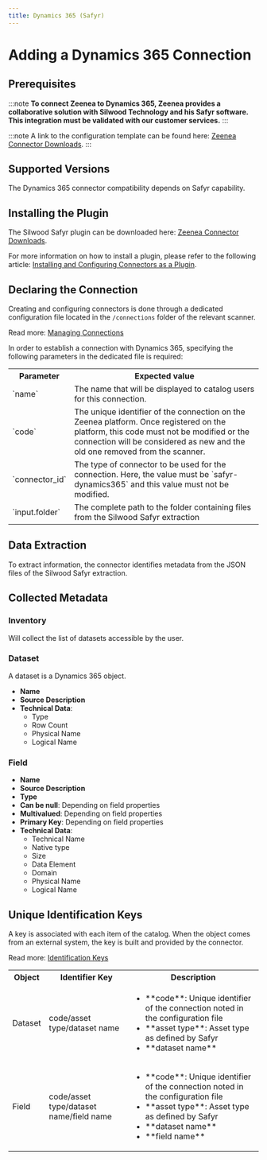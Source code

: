 ```yaml
---
title: Dynamics 365 (Safyr)
---
```


# Adding a Dynamics 365 Connection

## Prerequisites

:::note
**To connect Zeenea to Dynamics 365, Zeenea provides a collaborative solution with Silwood Technology and his Safyr software. This integration must be validated with our customer services.**
:::

:::note
A link to the configuration template can be found here: [Zeenea Connector Downloads](./zeenea-connectors-list.md).
:::

## Supported Versions

The Dynamics 365 connector compatibility depends on Safyr capability.

## Installing the Plugin

The Silwood Safyr plugin can be downloaded here: [Zeenea Connector Downloads](./zeenea-connectors-list.md).

For more information on how to install a plugin, please refer to the following article: [Installing and Configuring Connectors as a Plugin](./zeenea-connectors-install-as-plugin.md).

 ## Declaring the Connection
  
Creating and configuring connectors is done through a dedicated configuration file located in the `/connections` folder of the relevant scanner.
 
Read more: [Managing Connections](./zeenea-managing-connections.md)
 
In order to establish a connection with Dynamics 365, specifying the following parameters in the dedicated file is required:
 
<table>
  <tr>
    <th>Parameter</th>
    <th>Expected value</th>
  </tr>
  <tr>
    <td>`name`</td>
    <td>The name that will be displayed to catalog users for this connection.</td>
  </tr>
  <tr>
    <td>`code`</td>
    <td>The unique identifier of the connection on the Zeenea platform. Once registered on the platform, this code must not be modified or the connection will be considered as new and the old one removed from the scanner.</td>
  </tr>
  <tr>
    <td>`connector_id`</td>
    <td>The type of connector to be used for the connection. Here, the value must be `safyr-dynamics365` and this value must not be modified.</td>
  </tr>
  <tr>
    <td>`input.folder`</td>
    <td>The complete path to the folder containing files from the Silwood Safyr extraction</td>
  </tr>
</table>

## Data Extraction

To extract information, the connector identifies metadata from the JSON files of the Silwood Safyr extraction.

## Collected Metadata

### Inventory

Will collect the list of datasets accessible by the user.  

### Dataset

A dataset is a Dynamics 365 object. 

* **Name**
* **Source Description**
* **Technical Data**:
  * Type
  * Row Count
  * Physical Name
  * Logical Name

### Field

* **Name**
* **Source Description**
* **Type**
* **Can be null**: Depending on field properties
* **Multivalued**: Depending on field properties
* **Primary Key**: Depending on field properties
* **Technical Data**: 
  * Technical Name
  * Native type
  * Size
  * Data Element
  * Domain
  * Physical Name
  * Logical Name
 
## Unique Identification Keys

A key is associated with each item of the catalog. When the object comes from an external system, the key is built and provided by the connector.

 Read more: [Identification Keys](./zeenea-identification-keys.md)

<table>
  <tr>
    <th>Object</th>
    <th>Identifier Key</th>
    <th>Description</th>
  </tr>
  <tr>
    <td>Dataset</td>
    <td>code/asset type/dataset name</td>
    <td>
      <ul>
        <li>**code**: Unique identifier of the connection noted in the configuration file</li>
        <li>**asset type**: Asset type as defined by Safyr</li>
        <li>**dataset name**</li>
      </ul>
    </td>
  </tr>
  <tr>
    <td>Field</td>
    <td>code/asset type/dataset name/field name</td>
    <td>
      <ul>
        <li>**code**: Unique identifier of the connection noted in the configuration file</li>
        <li>**asset type**: Asset type as defined by Safyr</li>
        <li>**dataset name**</li>
        <li>**field name**</li>
      </ul>
    </td>
  </tr>
</table>
